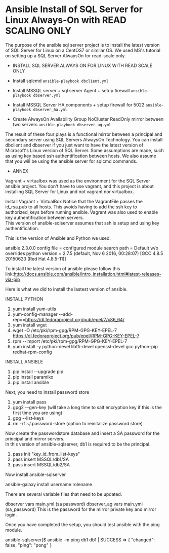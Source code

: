 # Ansible Install of SQL Server for Linux Always-On with READ SCALING ONLY


The purpose of the ansible sql server project is to install the latest version of SQL Server for Linux on a CentOS7 or similar OS. 
We used MS's tutorial on setting up a SQL Server AlwaysOn for read-scale only.

* INSTALL SQL SERVER ALWAYS ON FOR LINUX WITH READ SCALE ONLY
 
- Install sqlcmd
``` ansible-playbook dbclient.yml ```

- Install MSSQL server + sql server Agent + setup firewall
```ansible-playbook dbserver.yml```

- Install MSSQL Server HA components + setup firewall for 5022
```ansible-playbook dbserver_ha.yml```

- Create AlwaysOn Availability Group NoCluster ReadOnly mirror between two servers
```ansible-playbook dbserver_ag.yml```

The result of these four plays is a functional mirror between a principal and secondary server using SQL Servers AlwaysOn Technology. 
You can install dbclient and dbserver if you just want to have the latest version of Microsoft's Linux version of SQL Server. 
Some assumptions are made, such as using key based ssh authentification between hosts. We also assume that you will be using the 
ansible server for sqlcmd commands. 

* ANNEX

Vagrant + virtualbox was used as the environment for the SQL Server ansible project. 
You don't have to use vagrant, and this project is about installing SQL Server for Linux and not vagrant nor virtualbox.

Install Vagrant + VirtualBox
Notice that the VagrantFile passes the id_rsa.pub to all hosts. This avoids having to add the ssh key to authorized_keys before running ansible.
Vagrant was also used to enable key authentification between servers.  
This version of ansible-sqlserver assumes that ssh is setup and using key authentification. 

This is the version of Ansible and Python we used:

ansible 2.3.0.0
  config file = 
  configured module search path = Default w/o overrides
  python version = 2.7.5 (default, Nov  6 2016, 00:28:07) [GCC 4.8.5 20150623 (Red Hat 4.8.5-11)]

To install the latest version of ansible please follow this link:http://docs.ansible.com/ansible/intro_installation.html#latest-releases-via-pip

Here is what we did to install the lastest version of ansible. 

INSTALL PYTHON
1. yum install yum-utils
2. yum-config-manager --add-repo=https://dl.fedoraproject.org/pub/epel/7/x86_64/
3. yum install wget
4. wget -O /etc/pki/rpm-gpg/RPM-GPG-KEY-EPEL-7 https://dl.fedoraproject.org/pub/epel/RPM-GPG-KEY-EPEL-7
5. rpm --import /etc/pki/rpm-gpg/RPM-GPG-KEY-EPEL-7
6. yum install -y python-devel libffi-devel openssl-devel gcc python-pip redhat-rpm-config

INSTALL ANSIBLE
1. pip install --upgrade pip
2. pip install paramiko
3. pip install ansible


Next, you need to install password store
1. yum install pass
2. gpg2 --gen-key (will take a long time to salt encryption key if this is the first time you are using)
3. gpg --list-keys
4. rm -rf ~/.password-store (option to reinitalize password store)

Now create the passwordstore database and insert a SA password for the principal and mirror servers.  
In this version of ansible-sqlserver, db1 is required to be the principal.
1. pass init "key_id_from_list-keys"
2. pass insert MSSQL/db1/SA
3. pass insert MSSQL/db2/SA


Now install ansible-sqlserver

ansible-galaxy install username.rolename

There are several variable files that need to be updated.

dbserver
 vars
   main.yml (sa password) 
dbserver_ag
  vars
   main.yml (sa_password) This is the password for the mirror private key and mirror login.
   
Once you have completed the setup, you should test ansible with the ping module.  

ansible-sqlserver]$ ansible -m ping db1
db1 | SUCCESS => {
    "changed": false, 
    "ping": "pong"
}




